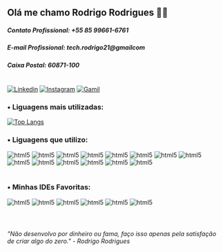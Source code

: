 ## Olá me chamo Rodrigo Rodrigues 👨‍💻
##### Contato Profissional: +55 85 99661-6761
##### E-mail Profissional: tech.rodrigo21@gmailcom
##### Caixa Postal: 60871-100
#
[![Linkedin](https://img.shields.io/badge/LinkedIn-0077B5?style=for-the-badge&logo=linkedin&logoColor=white)](https://www.linkedin.com/in/rodrigo-rodrigues-a0bab7169/)
[![Instagram](https://img.shields.io/badge/Instagram-E4405F?style=for-the-badge&logo=instagram&logoColor=white)](https://www.instagram.com/rodrigo.r21/)
[![Gamil](https://img.shields.io/badge/Gmail-D14836?style=for-the-badge&logo=gmail&logoColor=white)](tech.rodrigo21@gmail.com)

### • Liguagens mais utilizadas:
[![Top Langs](https://github-readme-stats.vercel.app/api/top-langs/?username=drigin175&layout=compact)](https://github.com/drigin175/github-readme-stats)

### • Liguagens que utilizo:
<div style="display: inline_block">
<img align:"center" alt="html5" src="https://img.shields.io/badge/PHP-777BB4?style=for-the-badge&logo=php&logoColor=white"/>
<img align:"center" alt="html5" src="https://img.shields.io/badge/HTML5-E34F26?style=for-the-badge&logo=html5&logoColor=white"/>
<img align:"center" alt="html5" src="https://img.shields.io/badge/CSS3-1572B6?style=for-the-badge&logo=css3&logoColor=white"/>
<img align:"center" alt="html5" src="https://img.shields.io/badge/C%23-239120?style=for-the-badge&logo=c-sharp&logoColor=white"/>
<img align:"center" alt="html5" src="https://img.shields.io/badge/MySQL-00000F?style=for-the-badge&logo=mysql&logoColor=white"/>
<img align:"center" alt="html5" src="https://img.shields.io/badge/JavaScript-F7DF1E?style=for-the-badge&logo=javascript&logoColor=black"/>
<img align:"center" alt="html5" src="https://img.shields.io/badge/.NET-5C2D91?style=for-the-badge&logo=.net&logoColor=white"/>
<img align:"center" alt="html5" src="https://img.shields.io/badge/Lua-2C2D72?style=for-the-badge&logo=lua&logoColor=white"/>
<img align:"center" alt="html5" src="https://img.shields.io/badge/Dart-0175C2?style=for-the-badge&logo=dart&logoColor=white"/>
<img align:"center" alt="html5" src="https://img.shields.io/badge/Markdown-000000?style=for-the-badge&logo=markdown&logoColor=white"/>
<img align:"center" alt="html5" src="https://img.shields.io/badge/React-20232A?style=for-the-badge&logo=react&logoColor=61DAFB"/>
<img align:"center" alt="html5" src="https://img.shields.io/badge/Flutter-02569B?style=for-the-badge&logo=flutter&logoColor=white"/>
<img align:"center" alt="html5" src="https://img.shields.io/badge/Node.js-43853D?style=for-the-badge&logo=node.js&logoColor=white"/>
<img align:"center" alt="html5" src="https://img.shields.io/badge/Shell_Script-121011?style=for-the-badge&logo=gnu-bash&logoColor=white"/><br></br>


### • Minhas IDEs Favoritas:
<div style="display: inline_block">
<img align:"center" alt="html5" src="https://img.shields.io/badge/Android_Studio-3DDC84?style=for-the-badge&logo=android-studio&logoColor=white"/> 
<img align:"center" alt="html5" src="https://img.shields.io/badge/Visual_Studio-5C2D91?style=for-the-badge&logo=visual%20studio&logoColor=white"/> 
<img align:"center" alt="html5" src="https://img.shields.io/badge/Visual_Studio_Code-0078D4?style=for-the-badge&logo=visual%20studio%20code&logoColor=white"/> 
<img align:"center" alt="html5" src="https://img.shields.io/badge/Eclipse-2C2255?style=for-the-badge&logo=eclipse&logoColor=white"/> 
<img align:"center" alt="html5" src="https://img.shields.io/badge/apache%20netbeans-1B6AC6?style=for-the-badge&logo=apache%20netbeans%20IDE&logoColor=white"/>
<img align:"center" alt="html5" src="https://img.shields.io/badge/Notepad++-90E59A.svg?style=for-the-badge&logo=notepad%2B%2B&logoColor=black"/><br></br>

#
*"Não desenvolvo por dinheiro ou fama, faço isso apenas pela satisfação de criar algo do zero." - Rodrigo Rodrigues*
